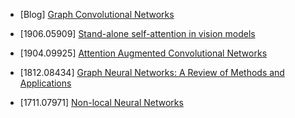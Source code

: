 - [Blog] [Graph Convolutional Networks](https://tkipf.github.io/graph-convolutional-networks/)

- [1906.05909] [Stand-alone self-attention in vision models](https://arxiv.org/abs/1906.05909)

- [1904.09925] [Attention Augmented Convolutional Networks](https://arxiv.org/abs/1904.09925)

- [1812.08434] [Graph Neural Networks: A Review of Methods and Applications](https://arxiv.org/abs/1812.08434)

- [1711.07971] [Non-local Neural Networks](https://arxiv.org/abs/1711.07971)


